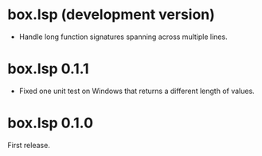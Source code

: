 # box.lsp (development version)

* Handle long function signatures spanning across multiple lines.

# box.lsp 0.1.1

* Fixed one unit test on Windows that returns a different length of values.

# box.lsp 0.1.0

First release.
